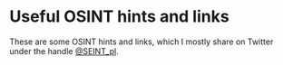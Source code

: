 # Useful OSINT hints and links

These are some OSINT hints and links, which I mostly share on Twitter under the handle [@SEINT_pl](https://twitter.com/seint_pl).
